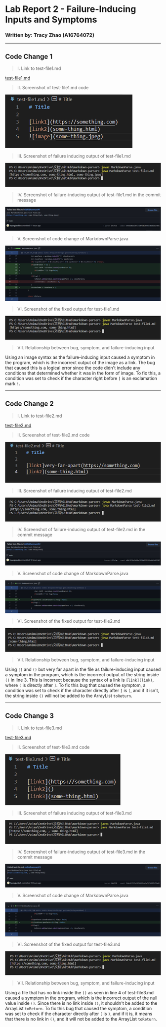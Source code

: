
# Lab Report 2 - Failure-Inducing Inputs and Symptoms
### Written by: Tracy Zhao (A16764072)

---

## Code Change 1 

>I. Link to test-file1.md

[test-file1.md](https://github.com/pandasrcute/markdown-parser/blob/233a87aa2d5a656f85466e7d19e6a68d6fa3a536/test-file1.md)

>II. Screenshot of test-file1.md code

![test-file1.md](test-file1-ss.png)

>III. Screenshot of failure inducing output of test-file1.md

![failure-inducing input 1](fi_output1.png)

>IV. Screenshot of failure-inducing output of test-file1.md in the commit message

![failure-inducing input commit history 1](cmh1.png)

>V. Screenshot of code change of MarkdownParse.java

![test-file1](code_change1.png)

>VI. Screenshot of the fixed output for test-file1.md

![fixed output 1](fixed_output1.png)

>VII. Relationship between bug, symptom, and failure-inducing input

Using an image syntax as the failure-inducing input caused a symptom in the program, which is the incorrect output of the image as a link. The bug that caused this is a logical error since the code didn't include any conditions that determined whether it was in the form of image. To fix this, a condition was set to check if the character right before `[` is an exclamation mark `!`. 

---

## Code Change 2

>I. Link to test-file2.md

[test-file2.md](https://github.com/pandasrcute/markdown-parser/blob/233a87aa2d5a656f85466e7d19e6a68d6fa3a536/test-file2.md)

>II. Screenshot of test-file2.md code

![test-file2.md](test-file2-ss.png)

>III. Screenshot of failure inducing output of test-file2.md

![failure-inducing input 2](fi_output2.png)

>IV. Screenshot of failure-inducing output of test-file2.md in the commit message

![failure-inducing input commit history 2](cmh2.png)

>V. Screenshot of code change of MarkdownParse.java

![test-file2](code_change2.png)

>VI. Screenshot of the fixed output for test-file2.md

![fixed output 2](fixed_output2.png)

>VII. Relationship between bug, symptom, and failure-inducing input

Using `[]` and `()` but very far apart in the file as failure-inducing input caused a symptom in the program, which is the incorrect output of the string inside `()` in line 3. This is incorrect because the syntax of a link is `[link](link)`, where `(` is directly after `]`. To fix this bug that caused the symptom, a condition was set to check if the character directly after `]` is `(`, and if it isn't, the string inside `()` will not be added to the ArrayList `toReturn`.

---

## Code Change 3 

>I. Link to test-file3.md

[test-file3.md](https://github.com/pandasrcute/markdown-parser/blob/233a87aa2d5a656f85466e7d19e6a68d6fa3a536/test-file3.md)

>II. Screenshot of test-file3.md code

![test-file3.md](test-file3-ss.png)

>III. Screenshot of failure inducing output of test-file3.md

![failure-inducing input 3](fi_output3.png)

>IV. Screenshot of failure-inducing output of test-file3.md in the commit message

![failure-inducing input commit history 3](cmh3.png)

>V. Screenshot of code change of MarkdownParse.java

![test-file3](code_change3.png)

>VI. Screenshot of the fixed output for test-file3.md

![fixed output 3](fixed_output3.png)

>VII. Relationship between bug, symptom, and failure-inducing input

Using a file that has no link inside the `()` as seen in line 4 of test-file3.md caused a symptom in the program, which is the incorrect output of the null value inside `()`. Since there is no link inside `()`, it shouldn't be added to the ArrayList `toReturn`. To fix this bug that caused the symptom, a condition was set to check if the character directly after `(` is `)`, and if it is, it means that there is no link in `()`, and it will not be added to the ArrayList `toReturn`.